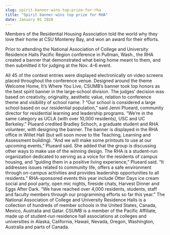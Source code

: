 ```yaml
---
slug: spirit-banner-wins-top-prize-for-rha
title: "Spirit banner wins top prize for RHA"
date: January 01 2020
---
```


 
<p>
  Members of the Residential Housing Association told the world why they love
  their home at CSU Monterey Bay, and won an award for their efforts.
</p>
<p>
  Prior to attending the National Association of College and University
  Residence Halls Pacific Region conference in Pullman, Wash., the RHA created a
  banner that demonstrated what being home meant to them, and then submitted it
  for judging at the Nov. 4-6 event.
</p>
<p>
  All 45 of the contest entries were displayed electronically on video screens
  placed throughout the conference venue. Designed around the theme Welcome
  Home, It’s Where You Live, CSUMB’s banner took top honors as the best spirit
  banner in the large-school division. The judges’ decision was based on
  creativity, originality, aesthetic value, relation to conference theme and
  visibility of school name. ? “Our school is considered a large school based on
  our residential population,” said Jenni Plueard, community director for
  residential learning and leadership programs. “We’re in the same category as
  UCLA (with over 10,000 residents), USC and UC Berkeley.” Plueard credited
  Bradley Schoch, a graduate student and RHA volunteer, with designing the
  banner. The banner is displayed in the RHA office in Willet Hall (but will
  soon move to the Teaching, Learning and Assessment building). “And we will
  make some printouts to use at our upcoming events,” Plueard said. She added
  that the group is discussing other ways to make use of the winning design. The
  RHA is a student-run organization dedicated to serving as a voice for the
  residents of campus housing, and “guiding them in a positive living
  experience,” Plueard said. “It addresses issues related to community life,
  offers a safe environment through on-campus activities and provides leadership
  opportunities to all residents.” RHA-sponsored events this year include Otter
  Days ice cream social and pool party, open mic nights, fireside chats, Harvest
  Dinner and Eggs After Dark. “We have reached over 4,000 residents, students,
  staff and faculty members through our programming efforts so far this year.”
  The National Association of College and University Residence Halls is a
  collection of hundreds of member schools in the United States, Canada, Mexico,
  Australia and Qatar. CSUMB is a member of the Pacific Affiliate, made up of
  student-run residence hall associations at colleges and universities in
  Alaska, California, Hawaii, Nevada, Oregon, Washington, Australia and parts of
  Canada.
</p>
 
